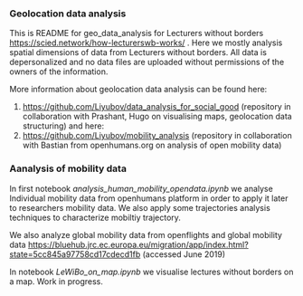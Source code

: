 ### Geolocation data analysis

This is README for geo_data_analysis for Lecturers without borders https://scied.network/how-lecturerswb-works/ .
Here we mostly analysis spatial dimensions of data from Lecturers without borders. 
All data is depersonalized and no data files are uploaded without permissions of the owners of the information.

More information about geolocation data analysis can be found here:
1. https://github.com/Liyubov/data_analysis_for_social_good
(repository in collaboration with Prashant, Hugo on visualising maps, geolocation data structuring)
and here:
2. https://github.com/Liyubov/mobility_analysis 
(repository in collaboration with Bastian from openhumans.org on analysis of open mobility data) 

### Aanalysis of mobility data 
In first notebook *analysis_human_mobility_opendata.ipynb* we analyse Individual mobility data from openhumans platform in order to apply it later to researchers mobility data.
We also apply some trajectories analysis techniques to characterize mobiltiy trajectory.

We also analyze global mobility data from openflights and global mobility data https://bluehub.jrc.ec.europa.eu/migration/app/index.html?state=5cc845a97758cd17cdecd1fb (accessed June 2019)

In notebook *LeWiBo_on_map.ipynb* we visualise lectures without borders on a map. Work in progress.



